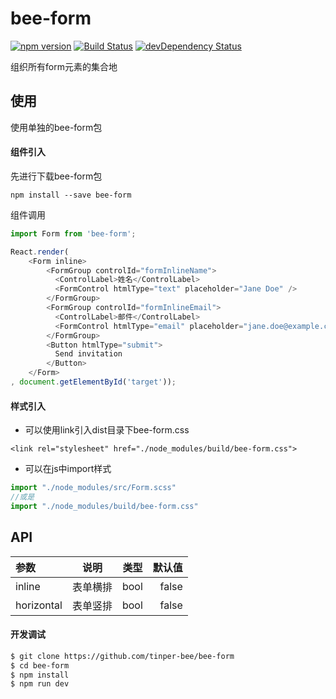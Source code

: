 # bee-form
[![npm version](https://img.shields.io/npm/v/bee-form.svg)](https://www.npmjs.com/package/bee-form)
[![Build Status](https://img.shields.io/travis/tinper-bee/generator-tinper-bee/master.svg)](https://travis-ci.org/tinper-bee/bee-form)
[![devDependency Status](https://img.shields.io/david/dev/tinper-bee/bee-form.svg)](https://david-dm.org/tinper-bee/bee-form#info=devDependencies)


组织所有form元素的集合地


## 使用
使用单独的bee-form包
#### 组件引入
先进行下载bee-form包

```
npm install --save bee-form
```
组件调用
```js
import Form from 'bee-form';

React.render(
	<Form inline>
	    <FormGroup controlId="formInlineName">
	      <ControlLabel>姓名</ControlLabel>
	      <FormControl htmlType="text" placeholder="Jane Doe" />
	    </FormGroup>
	    <FormGroup controlId="formInlineEmail">
	      <ControlLabel>邮件</ControlLabel>
	      <FormControl htmlType="email" placeholder="jane.doe@example.com" />
	    </FormGroup>
	    <Button htmlType="submit">
	      Send invitation
	    </Button>
	</Form>	
, document.getElementById('target'));

```
#### 样式引入
- 可以使用link引入dist目录下bee-form.css
```
<link rel="stylesheet" href="./node_modules/build/bee-form.css">
```
- 可以在js中import样式
```js
import "./node_modules/src/Form.scss"
//或是
import "./node_modules/build/bee-form.css"
```



## API

|参数|说明|类型|默认值|
|:--|:---:|:--:|---:|
|inline|表单横排|bool|false|
|horizontal|表单竖排|bool|false|


#### 开发调试

```sh
$ git clone https://github.com/tinper-bee/bee-form
$ cd bee-form
$ npm install
$ npm run dev
```
